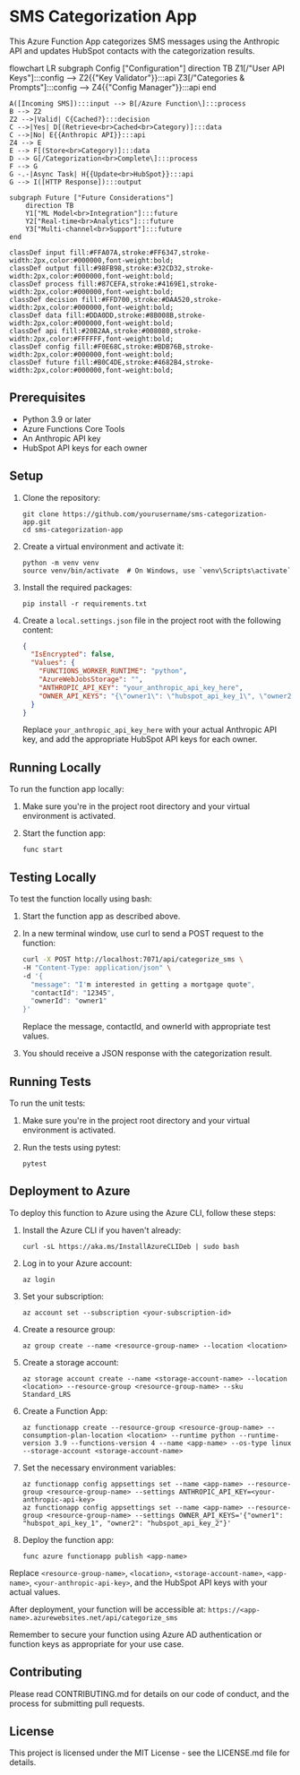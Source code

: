 # SMS Categorization App

This Azure Function App categorizes SMS messages using the Anthropic API and updates HubSpot contacts with the categorization results.

flowchart LR
    subgraph Config ["Configuration"]
        direction TB
        Z1[/"User API Keys"\]:::config --> Z2{{"Key Validator"}}:::api
        Z3[/"Categories &<br>Prompts"\]:::config --> Z4{{"Config Manager"}}:::api
    end

    A([Incoming SMS]):::input --> B[/Azure Function\]:::process
    B --> Z2
    Z2 -->|Valid| C{Cached?}:::decision
    C -->|Yes| D[(Retrieve<br>Cached<br>Category)]:::data
    C -->|No| E{{Anthropic API}}:::api
    Z4 --> E
    E --> F[(Store<br>Category)]:::data
    D --> G[/Categorization<br>Complete\]:::process
    F --> G
    G -.-|Async Task| H{{Update<br>HubSpot}}:::api
    G --> I([HTTP Response]):::output

    subgraph Future ["Future Considerations"]
        direction TB
        Y1["ML Model<br>Integration"]:::future
        Y2["Real-time<br>Analytics"]:::future
        Y3["Multi-channel<br>Support"]:::future
    end

    classDef input fill:#FFA07A,stroke:#FF6347,stroke-width:2px,color:#000000,font-weight:bold;
    classDef output fill:#98FB98,stroke:#32CD32,stroke-width:2px,color:#000000,font-weight:bold;
    classDef process fill:#87CEFA,stroke:#4169E1,stroke-width:2px,color:#000000,font-weight:bold;
    classDef decision fill:#FFD700,stroke:#DAA520,stroke-width:2px,color:#000000,font-weight:bold;
    classDef data fill:#DDA0DD,stroke:#8B008B,stroke-width:2px,color:#000000,font-weight:bold;
    classDef api fill:#20B2AA,stroke:#008080,stroke-width:2px,color:#FFFFFF,font-weight:bold;
    classDef config fill:#F0E68C,stroke:#BDB76B,stroke-width:2px,color:#000000,font-weight:bold;
    classDef future fill:#B0C4DE,stroke:#4682B4,stroke-width:2px,color:#000000,font-weight:bold;

## Prerequisites

- Python 3.9 or later
- Azure Functions Core Tools
- An Anthropic API key
- HubSpot API keys for each owner

## Setup

1. Clone the repository:
   ```
   git clone https://github.com/yourusername/sms-categorization-app.git
   cd sms-categorization-app
   ```

2. Create a virtual environment and activate it:
   ```
   python -m venv venv
   source venv/bin/activate  # On Windows, use `venv\Scripts\activate`
   ```

3. Install the required packages:
   ```
   pip install -r requirements.txt
   ```

4. Create a `local.settings.json` file in the project root with the following content:
   ```json
   {
     "IsEncrypted": false,
     "Values": {
       "FUNCTIONS_WORKER_RUNTIME": "python",
       "AzureWebJobsStorage": "",
       "ANTHROPIC_API_KEY": "your_anthropic_api_key_here",
       "OWNER_API_KEYS": "{\"owner1\": \"hubspot_api_key_1\", \"owner2\": \"hubspot_api_key_2\"}"
     }
   }
   ```
   Replace `your_anthropic_api_key_here` with your actual Anthropic API key, and add the appropriate HubSpot API keys for each owner.

## Running Locally

To run the function app locally:

1. Make sure you're in the project root directory and your virtual environment is activated.

2. Start the function app:
   ```
   func start
   ```

## Testing Locally

To test the function locally using bash:

1. Start the function app as described above.

2. In a new terminal window, use curl to send a POST request to the function:
   ```bash
   curl -X POST http://localhost:7071/api/categorize_sms \
   -H "Content-Type: application/json" \
   -d '{
     "message": "I'm interested in getting a mortgage quote",
     "contactId": "12345",
     "ownerId": "owner1"
   }'
   ```

   Replace the message, contactId, and ownerId with appropriate test values.

3. You should receive a JSON response with the categorization result.

## Running Tests

To run the unit tests:

1. Make sure you're in the project root directory and your virtual environment is activated.

2. Run the tests using pytest:
   ```
   pytest
   ```

## Deployment to Azure

To deploy this function to Azure using the Azure CLI, follow these steps:

1. Install the Azure CLI if you haven't already:
   ```
   curl -sL https://aka.ms/InstallAzureCLIDeb | sudo bash
   ```

2. Log in to your Azure account:
   ```
   az login
   ```

3. Set your subscription:
   ```
   az account set --subscription <your-subscription-id>
   ```

4. Create a resource group:
   ```
   az group create --name <resource-group-name> --location <location>
   ```

5. Create a storage account:
   ```
   az storage account create --name <storage-account-name> --location <location> --resource-group <resource-group-name> --sku Standard_LRS
   ```

6. Create a Function App:
   ```
   az functionapp create --resource-group <resource-group-name> --consumption-plan-location <location> --runtime python --runtime-version 3.9 --functions-version 4 --name <app-name> --os-type linux --storage-account <storage-account-name>
   ```

7. Set the necessary environment variables:
   ```
   az functionapp config appsettings set --name <app-name> --resource-group <resource-group-name> --settings ANTHROPIC_API_KEY=<your-anthropic-api-key>
   az functionapp config appsettings set --name <app-name> --resource-group <resource-group-name> --settings OWNER_API_KEYS='{"owner1": "hubspot_api_key_1", "owner2": "hubspot_api_key_2"}'
   ```

8. Deploy the function app:
   ```
   func azure functionapp publish <app-name>
   ```

Replace `<resource-group-name>`, `<location>`, `<storage-account-name>`, `<app-name>`, `<your-anthropic-api-key>`, and the HubSpot API keys with your actual values.

After deployment, your function will be accessible at:
`https://<app-name>.azurewebsites.net/api/categorize_sms`

Remember to secure your function using Azure AD authentication or function keys as appropriate for your use case.

## Contributing

Please read CONTRIBUTING.md for details on our code of conduct, and the process for submitting pull requests.

## License

This project is licensed under the MIT License - see the LICENSE.md file for details.
